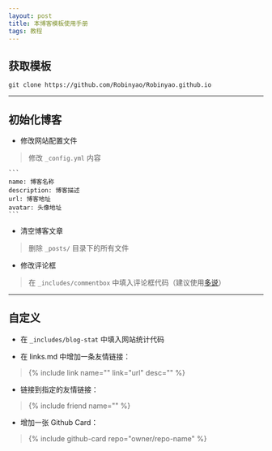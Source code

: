 ```yaml
---
layout: post
title: 本博客模板使用手册
tags: 教程
---
```


## 获取模板
```git
git clone https://github.com/Robinyao/Robinyao.github.io
```

***

## 初始化博客

* 修改网站配置文件
> 修改 `_config.yml` 内容

	```
	name: 博客名称
	description: 博客描述
	url: 博客地址
	avatar: 头像地址
	```

* 清空博客文章
> 删除 `_posts/` 目录下的所有文件

* 修改评论框
> 在 `_includes/commentbox` 中填入评论框代码（建议使用[多说](http://duoshuo.com)）

***

## 自定义

* 在 `_includes/blog-stat` 中填入网站统计代码

* 在 links.md 中增加一条友情链接：
> {% include link name="" link="url" desc="" %}

* 链接到指定的友情链接：
> {% include friend name="" %}

* 增加一张 Github Card：
> {% include github-card repo="owner/repo-name" %}

